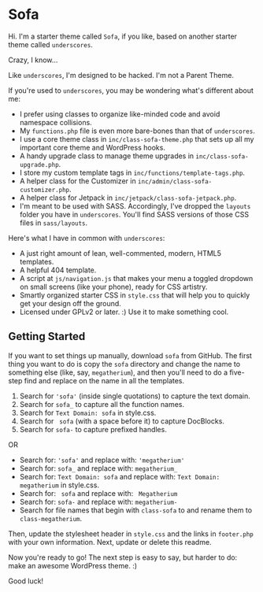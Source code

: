 Sofa
===

Hi. I'm a starter theme called `Sofa`, if you like, based on another starter theme called `underscores`. 

Crazy, I know...

Like `underscores`, I'm designed to be hacked. I'm not a Parent Theme. 

If you're used to `underscores`, you may be wondering what's different about me: 

* I prefer using classes to organize like-minded code and avoid namespace collisions. 
* My `functions.php` file is even more bare-bones than that of `underscores`. 
* I use a core theme class in `inc/class-sofa-theme.php` that sets up all my important core theme and WordPress hooks.
* A handy upgrade class to manage theme upgrades in `inc/class-sofa-upgrade.php`.
* I store my custom template tags in `inc/functions/template-tags.php`.
* A helper class for the Customizer in `inc/admin/class-sofa-customizer.php`.
* A helper class for Jetpack in `inc/jetpack/class-sofa-jetpack.php`. 
* I'm meant to be used with SASS. Accordingly, I've dropped the `layouts` folder you have in `underscores`. You'll find SASS versions of those CSS files in `sass/layouts`. 

Here's what I have in common with `underscores`:

* A just right amount of lean, well-commented, modern, HTML5 templates.
* A helpful 404 template.
* A script at `js/navigation.js` that makes your menu a toggled dropdown on small screens (like your phone), ready for CSS artistry.
* Smartly organized starter CSS in `style.css` that will help you to quickly get your design off the ground.
* Licensed under GPLv2 or later. :) Use it to make something cool.

Getting Started
---------------

If you want to set things up manually, download `sofa` from GitHub. The first thing you want to do is copy the `sofa` directory and change the name to something else (like, say, `megatherium`), and then you'll need to do a five-step find and replace on the name in all the templates.

1. Search for `'sofa'` (inside single quotations) to capture the text domain.
2. Search for `sofa_` to capture all the function names.
3. Search for `Text Domain: sofa` in style.css.
4. Search for <code>&nbsp;sofa</code> (with a space before it) to capture DocBlocks.
5. Search for `sofa-` to capture prefixed handles.

OR

* Search for: `'sofa'` and replace with: `'megatherium'`
* Search for: `sofa_` and replace with: `megatherium_`
* Search for: `Text Domain: sofa` and replace with: `Text Domain: megatherium` in style.css.
* Search for: <code>&nbsp;sofa</code> and replace with: <code>&nbsp;Megatherium</code>
* Search for: `sofa-` and replace with: `megatherium-`
* Search for file names that begin with `class-sofa` to and rename them to `class-megatherium`.

Then, update the stylesheet header in `style.css` and the links in `footer.php` with your own information. Next, update or delete this readme.

Now you're ready to go! The next step is easy to say, but harder to do: make an awesome WordPress theme. :)

Good luck!
